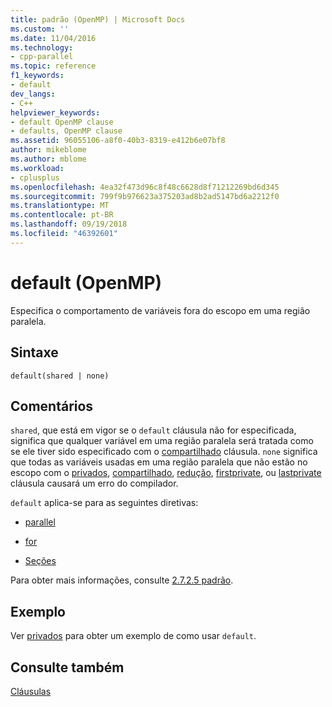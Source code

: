 ```yaml
---
title: padrão (OpenMP) | Microsoft Docs
ms.custom: ''
ms.date: 11/04/2016
ms.technology:
- cpp-parallel
ms.topic: reference
f1_keywords:
- default
dev_langs:
- C++
helpviewer_keywords:
- default OpenMP clause
- defaults, OpenMP clause
ms.assetid: 96055106-a8f0-40b3-8319-e412b6e07bf8
author: mikeblome
ms.author: mblome
ms.workload:
- cplusplus
ms.openlocfilehash: 4ea32f473d96c8f48c6628d8f71212269bd6d345
ms.sourcegitcommit: 799f9b976623a375203ad8b2ad5147bd6a2212f0
ms.translationtype: MT
ms.contentlocale: pt-BR
ms.lasthandoff: 09/19/2018
ms.locfileid: "46392601"
---
```

# <a name="default-openmp"></a>default (OpenMP)

Especifica o comportamento de variáveis fora do escopo em uma região paralela.

## <a name="syntax"></a>Sintaxe

```
default(shared | none)
```

## <a name="remarks"></a>Comentários

`shared`, que está em vigor se o `default` cláusula não for especificada, significa que qualquer variável em uma região paralela será tratada como se ele tiver sido especificado com o [compartilhado](../../../parallel/openmp/reference/shared-openmp.md) cláusula. `none` significa que todas as variáveis usadas em uma região paralela que não estão no escopo com o [privados](../../../parallel/openmp/reference/private-openmp.md), [compartilhado](../../../parallel/openmp/reference/shared-openmp.md), [redução](../../../parallel/openmp/reference/reduction.md), [firstprivate](../../../parallel/openmp/reference/firstprivate.md), ou [lastprivate](../../../parallel/openmp/reference/lastprivate.md) cláusula causará um erro do compilador.

`default` aplica-se para as seguintes diretivas:

- [parallel](../../../parallel/openmp/reference/parallel.md)

- [for](../../../parallel/openmp/reference/for-openmp.md)

- [Seções](../../../parallel/openmp/reference/sections-openmp.md)

Para obter mais informações, consulte [2.7.2.5 padrão](../../../parallel/openmp/2-7-2-5-default.md).

## <a name="example"></a>Exemplo

Ver [privados](../../../parallel/openmp/reference/private-openmp.md) para obter um exemplo de como usar `default`.

## <a name="see-also"></a>Consulte também

[Cláusulas](../../../parallel/openmp/reference/openmp-clauses.md)